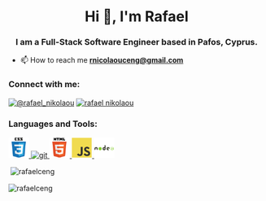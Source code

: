<h1 align="center">Hi 👋, I'm Rafael</h1>
<h3 align="center">I am a Full-Stack Software Engineer based in Pafos, Cyprus.</h3>

- 📫 How to reach me **rnicolaouceng@gmail.com**

<h3 align="left">Connect with me:</h3>
<p align="left">
<a href="https://twitter.com/RaphaelNicolaou" target="blank"><img align="center" src="https://raw.githubusercontent.com/peterthehan/peterthehan/master/assets/twitter.svg" alt="@rafael_nikolaou" height="30" width="40" /></a>
<a href="https://linkedin.com/in/rafael-nikolaou" target="blank"><img align="center" src="https://cdn.jsdelivr.net/npm/simple-icons@3.0.1/icons/linkedin.svg" alt="rafael nikolaou" height="30" width="40" /></a>
</p>

<h3 align="left">Languages and Tools:</h3>
<p align="left"> <a href="https://www.w3schools.com/css/" target="_blank"> <img src="https://raw.githubusercontent.com/devicons/devicon/master/icons/css3/css3-original-wordmark.svg" alt="css3" width="40" height="40"/> </a> <a href="https://git-scm.com/" target="_blank"> <img src="https://www.vectorlogo.zone/logos/git-scm/git-scm-icon.svg" alt="git" width="40" height="40"/> </a> <a href="https://www.w3.org/html/" target="_blank"> <img src="https://raw.githubusercontent.com/devicons/devicon/master/icons/html5/html5-original-wordmark.svg" alt="html5" width="40" height="40"/> </a> <a href="https://developer.mozilla.org/en-US/docs/Web/JavaScript" target="_blank"> <img src="https://raw.githubusercontent.com/devicons/devicon/master/icons/javascript/javascript-original.svg" alt="javascript" width="40" height="40"/> </a> <a href="https://nodejs.org" target="_blank"> <img src="https://raw.githubusercontent.com/devicons/devicon/master/icons/nodejs/nodejs-original-wordmark.svg" alt="nodejs" width="40" height="40"/> </a> </p>

<p>&nbsp;<img align="center" src="https://github-readme-stats.vercel.app/api?username=rafaelceng&show_icons=true&locale=en" alt="rafaelceng" /></p>

<p><img align="center" src="https://github-readme-streak-stats.herokuapp.com/?user=rafaelceng&" alt="rafaelceng" /></p>
